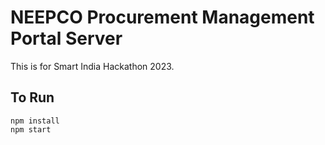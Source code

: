 # NEEPCO Procurement Management Portal Server

This is for Smart India Hackathon 2023.

## To Run

```
npm install
npm start
```
